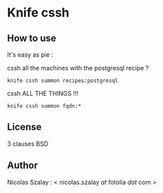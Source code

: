 Knife cssh
===========

How to use
----------

It's easy as pie :

cssh all the machines with the postgresql recipe ?

```knife cssh summon recipes:postgresql```

cssh ALL THE THINGS !!!

```knife cssh summon fqdn:*```

License
-------
3 clauses BSD

Author
------

Nicolas Szalay : < nicolas.szalay _at_ fotolia _dot_ com >
